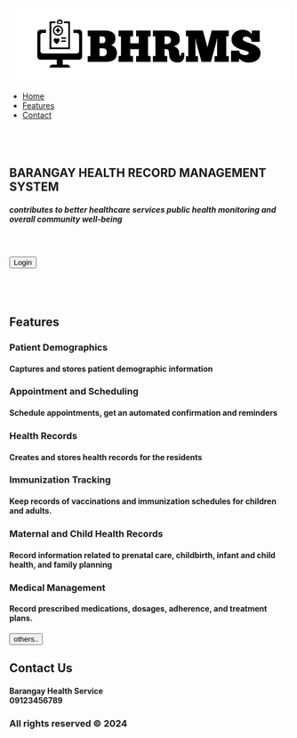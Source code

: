 <!DOCTYPE html>
<html lang="en">
<head>
    <meta charset="UTF-8">
    <meta name="viewport" content="width=device-width, initial-scale=1.0">
    <title>BHRMS</title>
    <link rel="shortcut icon" href="imgs/384543871_724787162797310_8734564214874848058_n-removebg-preview.png" type="image/x-icon">
    <link rel="stylesheet" href="style.css">
</head>
<body>
     <!--Navigation-->
     <nav>
        <div class="navigation">
            <img class="logo" src="imgs/2.png" alt="Logo">
            <ul>
                <li><a href="">Home</a></li>
                <li><a href="">Features</a></li>
                <li><a href="">Contact</a></li>
            </ul>
        </div>
        </div>
        <div class="top"></div>
    </nav>
    <!--Main-->
    <main>
        <div class="design">
            <div class="container">
                <div class="text">
                    <h2>&nbsp;&nbsp;&nbsp;&nbsp;&nbsp;&nbsp;&nbsp;&nbsp;
                        &nbsp;&nbsp;&nbsp;&nbsp;&nbsp;&nbsp;&nbsp;&nbsp;
                        &nbsp;&nbsp;&nbsp;&nbsp;&nbsp;&nbsp;&nbsp;&nbsp;
                        &nbsp;&nbsp;&nbsp;&nbsp;&nbsp;&nbsp;&nbsp;&nbsp;
                        &nbsp;&nbsp;&nbsp;&nbsp;&nbsp;&nbsp;&nbsp;&nbsp;
                        &nbsp;&nbsp;&nbsp;&nbsp;&nbsp;&nbsp;&nbsp;&nbsp;
                        &nbsp;&nbsp;&nbsp;&nbsp;&nbsp;&nbsp;&nbsp;&nbsp;
                        &nbsp;&nbsp;&nbsp;&nbsp;&nbsp;&nbsp;&nbsp;&nbsp;
                        &nbsp;&nbsp;&nbsp;&nbsp;&nbsp;&nbsp;&nbsp;&nbsp;
                     </h2>
                    <h2>BARANGAY HEALTH RECORD MANAGEMENT SYSTEM</h2>
                    <h4><i>contributes to better healthcare services
                        public health monitoring and overall community well-being</i></h4>
                        <h3>&nbsp;</h3>
                         </h2><button type="button">Login</button>
                         <h2>&nbsp;&nbsp;&nbsp;&nbsp;&nbsp;&nbsp;&nbsp;&nbsp;
                            &nbsp;&nbsp;&nbsp;&nbsp;&nbsp;&nbsp;&nbsp;&nbsp;
                            &nbsp;&nbsp;&nbsp;&nbsp;&nbsp;&nbsp;&nbsp;&nbsp;
                            &nbsp;&nbsp;&nbsp;&nbsp;&nbsp;&nbsp;&nbsp;&nbsp;
                            &nbsp;&nbsp;&nbsp;&nbsp;&nbsp;&nbsp;&nbsp;&nbsp;
                            &nbsp;&nbsp;&nbsp;&nbsp;&nbsp;&nbsp;&nbsp;&nbsp;
                        &nbsp;&nbsp;&nbsp;&nbsp;&nbsp;&nbsp;&nbsp;&nbsp;
                         </h2>
                </div>
            </div>
        </div>
        <!--Features-->
        <div class="features">
            <div class="container">
               <div class="ft">
                <h2>Features</h2>
                <h3>Patient Demographics</h3>
                <h4>Captures and stores patient demographic information</h4>
                <h3>Appointment and Scheduling</h3>
                <h4>Schedule appointments, get an automated confirmation and reminders</h4>
                <h3>Health Records</h3>
                <h4>Creates and stores health records for the residents</h4>
                <h3>Immunization Tracking</h3>
                <h4>Keep records of vaccinations and immunization schedules for children and adults.</h4>
                <h3>Maternal and Child Health Records</h3>
                <h4>Record information related to prenatal care, childbirth, infant and child health, and family planning</h4>
                <h3>Medical Management</h3>
                <h4>Record prescribed medications, dosages, adherence, and treatment plans.</h4>
                <button type="button" >others..</button>             
               </div>
            </div>
        </div>
        <!--Contact-->
        <div class="contact">
            <div class="container">
                <div class="info">
                    <h2>Contact Us</h2>
                    <h4>Barangay Health Service<br>
                        09123456789</h4>
                </div>
            </div>
        </div>
        <!--Footer-->
        <div class="footer">
            <div class="container">
                <div class="foot">
                  <h3>All rights reserved © 2024</h3>
            </div>
        </div>
    </main>
<!-- Code injected by live-server -->
<script>
	// <![CDATA[  <-- For SVG support
	if ('WebSocket' in window) {
		(function () {
			function refreshCSS() {
				var sheets = [].slice.call(document.getElementsByTagName("link"));
				var head = document.getElementsByTagName("head")[0];
				for (var i = 0; i < sheets.length; ++i) {
					var elem = sheets[i];
					var parent = elem.parentElement || head;
					parent.removeChild(elem);
					var rel = elem.rel;
					if (elem.href && typeof rel != "string" || rel.length == 0 || rel.toLowerCase() == "stylesheet") {
						var url = elem.href.replace(/(&|\?)_cacheOverride=\d+/, '');
						elem.href = url + (url.indexOf('?') >= 0 ? '&' : '?') + '_cacheOverride=' + (new Date().valueOf());
					}
					parent.appendChild(elem);
				}
			}
			var protocol = window.location.protocol === 'http:' ? 'ws://' : 'wss://';
			var address = protocol + window.location.host + window.location.pathname + '/ws';
			var socket = new WebSocket(address);
			socket.onmessage = function (msg) {
				if (msg.data == 'reload') window.location.reload();
				else if (msg.data == 'refreshcss') refreshCSS();
			};
			if (sessionStorage && !sessionStorage.getItem('IsThisFirstTime_Log_From_LiveServer')) {
				console.log('Live reload enabled.');
				sessionStorage.setItem('IsThisFirstTime_Log_From_LiveServer', true);
			}
		})();
	}
	else {
		console.error('Upgrade your browser. This Browser is NOT supported WebSocket for Live-Reloading.');
	}
	// ]]>
</script>
</body>
</html>
 
